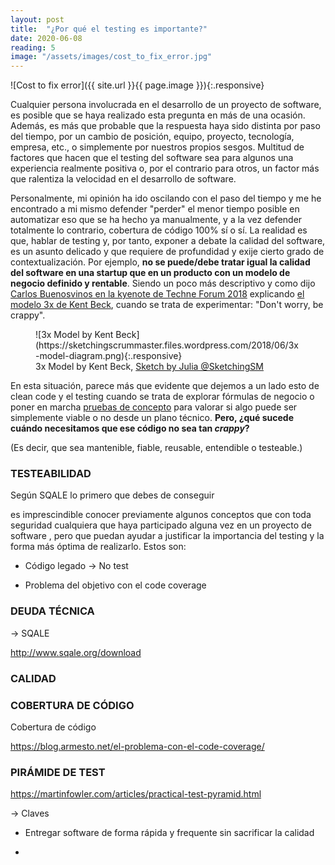 ```yaml
---
layout: post
title:  "¿Por qué el testing es importante?"
date: 2020-06-08
reading: 5
image: "/assets/images/cost_to_fix_error.jpg"
---
```


![Cost to fix error]({{ site.url }}{{ page.image }}){:.responsive}

Cualquier persona involucrada en el desarrollo de un proyecto de software, es posible que se haya realizado esta pregunta en más de una ocasión. Además, es más que probable que la respuesta haya sido distinta por paso del tiempo, por un cambio de posición, equipo, proyecto, tecnología, empresa, etc., o simplemente por nuestros propios sesgos. Multitud de factores que hacen que el testing del software sea para algunos una experiencia realmente positiva o, por el contrario para otros, un factor más que ralentiza la velocidad en el desarrollo de software.

<!--more-->

Personalmente, mi opinión ha ido oscilando con el paso del tiempo y me he encontrado a mi mismo defender "perder" el menor tiempo posible en automatizar eso que se ha hecho ya manualmente, y a la vez defender totalmente lo contrario, cobertura de código 100% sí o sí. La realidad es que, hablar de testing y, por tanto, exponer a debate la calidad del software, es un asunto delicado y que requiere de profundidad y exije cierto grado de contextualización. Por ejemplo, **no se puede/debe tratar igual la calidad del software en una startup que en un producto con un modelo de negocio definido y rentable**. Siendo un poco más descriptivo y como dijo [Carlos Buenosvinos en la kyenote de Techne Forum 2018](https://techneforum.com/ponencias/keynote-primeros-pasos-liderando-equipos-tecnicos/) explicando [el modelo 3x de Kent Beck](https://medium.com/@kentbeck_7670/fast-slow-in-3x-explore-expand-extract-6d4c94a7539), cuando se trata de experimentar: "Don't worry, be crappy".

<figure markdown="1" class="responsive">
 ![3x Model by Kent Beck](https://sketchingscrummaster.files.wordpress.com/2018/06/3x-model-diagram.png){:.responsive}
  <figcaption>3x Model by Kent Beck, <a href="https://sketchingscrummaster.com/2018/06/11/kent-beck-the-product-development-triathlon/">Sketch by Julia @SketchingSM</a></figcaption>
</figure>



En esta situación, parece más que evidente que dejemos a un lado esto de clean code y el testing cuando se trata de explorar fórmulas de negocio o  poner en marcha [pruebas de concepto](https://es.wikipedia.org/wiki/Prueba_de_concepto) para valorar si algo puede ser simplemente viable o no desde un plano técnico. **Pero, ¿qué sucede cuándo necesitamos que ese código no sea tan *crappy*?** 

(Es decir, que sea mantenible, fiable, reusable, entendible o testeable.)

### TESTEABILIDAD

Según SQALE lo primero que debes de conseguir 

es imprescindible conocer previamente algunos conceptos que con toda seguridad cualquiera que haya participado alguna vez en un proyecto de software , pero que puedan ayudar a justificar la importancia del testing y la forma más óptima de realizarlo. Estos son:


- Código legado -> No test

- Problema del objetivo con el code coverage

### DEUDA TÉCNICA

-> SQALE

http://www.sqale.org/download


### CALIDAD


### COBERTURA DE CÓDIGO

Cobertura de código

https://blog.armesto.net/el-problema-con-el-code-coverage/

### PIRÁMIDE DE TEST

https://martinfowler.com/articles/practical-test-pyramid.html

-> Claves

- Entregar software de forma rápida y frequente sin sacrificar la calidad

- 




